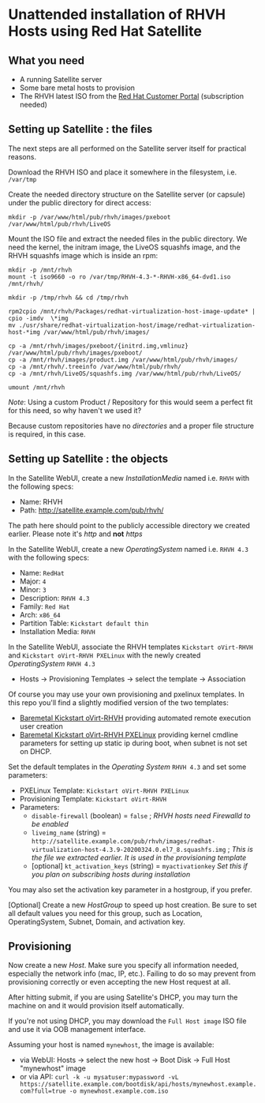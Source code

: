 # Unattended installation of RHVH Hosts using Red Hat Satellite

## What you need

* A running Satellite server
* Some bare metal hosts to provision
* The RHVH latest ISO from the [Red Hat Customer Portal](https://access.redhat.com/downloads/content/415/ver=4.3/rhel---7/4.3/x86_64/product-software) (subscription needed)

## Setting up Satellite : the files

The next steps are all performed on the Satellite server itself for practical reasons.

Download the RHVH ISO and place it somewhere in the filesystem, i.e. `/var/tmp`

Create the needed directory structure on the Satellite server (or capsule) under the public directory for direct access:
```
mkdir -p /var/www/html/pub/rhvh/images/pxeboot /var/www/html/pub/rhvh/LiveOS
```

Mount the ISO file and extract the needed files in the public directory. We need the kernel, the initram image, the LiveOS squashfs image, and the RHVH squashfs image which is inside an rpm:
```
mkdir -p /mnt/rhvh
mount -t iso9660 -o ro /var/tmp/RHVH-4.3-*-RHVH-x86_64-dvd1.iso /mnt/rhvh/

mkdir -p /tmp/rhvh && cd /tmp/rhvh

rpm2cpio /mnt/rhvh/Packages/redhat-virtualization-host-image-update* | cpio -imdv  \*img
mv ./usr/share/redhat-virtualization-host/image/redhat-virtualization-host-*img /var/www/html/pub/rhvh/images/

cp -a /mnt/rhvh/images/pxeboot/{initrd.img,vmlinuz} /var/www/html/pub/rhvh/images/pxeboot/
cp -a /mnt/rhvh/images/product.img /var/www/html/pub/rhvh/images/
cp -a /mnt/rhvh/.treeinfo /var/www/html/pub/rhvh/
cp -a /mnt/rhvh/LiveOS/squashfs.img /var/www/html/pub/rhvh/LiveOS/

umount /mnt/rhvh

```

_Note_: Using a custom Product / Repository for this would seem a perfect fit for this need, so why haven't we used it?

Because custom repositories have no *directories* and a proper file structure is required, in this case. 

## Setting up Satellite : the objects

In the Satellite WebUI, create a new *InstallationMedia* named i.e. `RHVH` with the following specs:
* Name: RHVH
* Path: http://satellite.example.com/pub/rhvh/

The path here should point to the publicly accessible directory we created earlier. Please note it's *http* and **not** *https*

In the Satellite WebUI, create a new *OperatingSystem* named i.e. `RHVH 4.3` with the following specs:
 * Name: `RedHat`
 * Major: `4`
 * Minor: `3`
 * Description: `RHVH 4.3`
 * Family: `Red Hat`
 * Arch: `x86_64`
 * Partition Table: `Kickstart default thin`
 * Installation Media: `RHVH`

In the Satellite WebUI, associate the RHVH templates `Kickstart oVirt-RHVH` and `Kickstart oVirt-RHVH PXELinux` with the newly created *OperatingSystem* `RHVH 4.3`
* Hosts -> Provisioning Templates -> select the template -> Association

Of course you may use your own provisioning and pxelinux templates. In this repo you'll find a slightly modified version of the two templates:
* [Baremetal Kickstart oVirt-RHVH](baremetal_kickstart_ovirtrhvh.erb) providing automated remote execution user creation
* [Baremetal Kickstart oVirt-RHVH PXELinux](baremetal_kickstart_ovirtrhvh_pxelinux.erb) providing kernel cmdline parameters for setting up static ip during boot, when subnet is not set on DHCP.

Set the default templates in the *Operating System* `RHVH 4.3` and set some parameters:
 * PXELinux Template: `Kickstart oVirt-RHVH PXELinux`
 * Provisioning Template: `Kickstart oVirt-RHVH`
 * Parameters: 
   * `disable-firewall` (boolean) = `false` ; *RHVH hosts need Firewalld to be enabled*
   * `liveimg_name` (string) = `http://satellite.example.com/pub/rhvh/images/redhat-virtualization-host-4.3.9-20200324.0.el7_8.squashfs.img` ; *This is the file we extracted earlier. It is used in the provisioning template*
   * [optional] `kt_activation_keys` (string) = `myactivationkey` *Set this if you plan on subscribing hosts during installation*

You may also set the activation key parameter in a hostgroup, if you prefer.

[Optional] Create a new *HostGroup* to speed up host creation. 
Be sure to set all default values you need for this group, such as Location, OperatingSystem, Subnet, Domain, and activation key.

## Provisioning

Now create a new *Host*. Make sure you specify all information needed, especially the network info (mac, IP, etc.). Failing to do so may prevent from provisioning correctly or even accepting the new Host request at all.

After hitting submit, if you are using Satellite's DHCP, you may turn the machine on and it would provision itself automatically.

If you're not using DHCP, you may download the `Full Host image` ISO file and use it via OOB management interface. 

Assuming your host is named `mynewhost`, the image is available:
* via WebUI: Hosts -> select the new host -> Boot Disk -> Full Host "mynewhost" image
* or via API: `curl -k -u mysatuser:mypassword -vL https://satellite.example.com/bootdisk/api/hosts/mynewhost.example.com?full=true -o mynewhost.example.com.iso`

